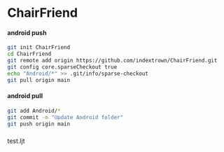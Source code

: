 # ChairFriend

<!-- git init
git remote add origin https://github.com/indextrown/ChairFriend.git
git config core.sparseCheckout true -->

#### android push
```bash
git init ChairFriend
cd ChairFriend
git remote add origin https://github.com/indextrown/ChairFriend.git
git config core.sparseCheckout true
echo "Android/*" >> .git/info/sparse-checkout
git pull origin main
```


#### android pull
```bash
git add Android/* 
git commit -m "Update Android folder"
git push origin main
```

###
test.ljt
